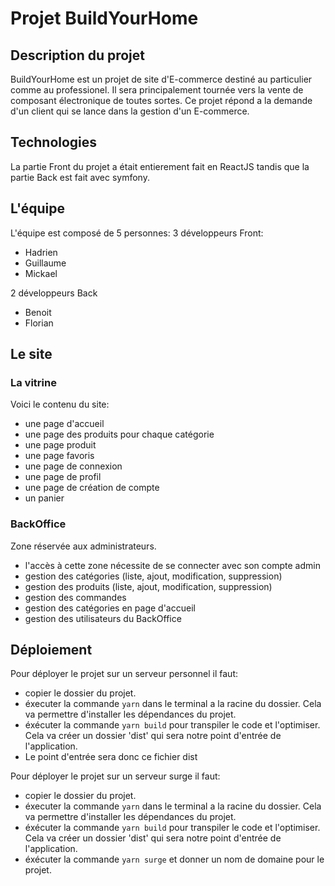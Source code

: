 # Projet BuildYourHome

## Description du projet

BuildYourHome est un projet de site d'E-commerce destiné au particulier comme au professionel. Il sera principalement tournée vers la vente de composant électronique de toutes sortes. Ce projet répond a la demande d'un client qui se lance dans la gestion d'un E-commerce.

## Technologies

La partie Front du projet a était entierement fait en ReactJS tandis que la partie Back est fait avec symfony.

## L'équipe

L'équipe est composé de 5 personnes:
3 développeurs Front:

- Hadrien
- Guillaume
- Mickael

2 développeurs Back

- Benoit
- Florian

## Le site

### La vitrine

Voici le contenu du site:

- une page d'accueil
- une page des produits pour chaque catégorie
- une page produit
- une page favoris
- une page de connexion
- une page de profil
- une page de création de compte
- un panier

### BackOffice

Zone réservée aux administrateurs.

- l'accès à cette zone nécessite de se connecter avec son compte admin
- gestion des catégories (liste, ajout, modification, suppression)
- gestion des produits (liste, ajout, modification, suppression)
- gestion des commandes
- gestion des catégories en page d'accueil
- gestion des utilisateurs du BackOffice

## Déploiement

Pour déployer le projet sur un serveur personnel il faut:

- copier le dossier du projet.
- éxecuter la commande ```yarn``` dans le terminal a la racine du dossier. Cela va permettre d'installer les dépendances du projet.
- éxécuter la commande ```yarn build``` pour transpiler le code et l'optimiser. Cela va créer un dossier 'dist' qui sera notre point d'entrée de l'application.
- Le point d'entrée sera donc ce fichier dist

Pour déployer le projet sur un serveur surge il faut:

- copier le dossier du projet.
- éxecuter la commande ```yarn``` dans le terminal a la racine du dossier. Cela va permettre d'installer les dépendances du projet.
- éxécuter la commande ```yarn build``` pour transpiler le code et l'optimiser. Cela va créer un dossier 'dist' qui sera notre point d'entrée de l'application.
- éxécuter la commande ```yarn surge``` et donner un nom de domaine pour le projet.
